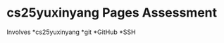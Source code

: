 cs25yuxinyang Pages Assessment
==========================


Involves
 *cs25yuxinyang
 *git
 *GitHub
 *SSH
